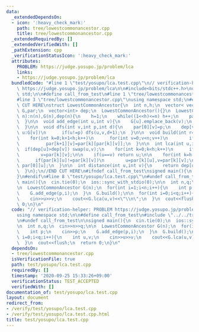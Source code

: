 ```yaml
---
data:
  _extendedDependsOn:
  - icon: ':heavy_check_mark:'
    path: tree/lowestcommonancestor.cpp
    title: tree/lowestcommonancestor.cpp
  _extendedRequiredBy: []
  _extendedVerifiedWith: []
  _pathExtension: cpp
  _verificationStatusIcon: ':heavy_check_mark:'
  attributes:
    PROBLEM: https://judge.yosupo.jp/problem/lca
    links:
    - https://judge.yosupo.jp/problem/lca
  bundledCode: "#line 1 \"test/yosupo/lca.test.cpp\"\n// verification-helper: PROBLEM\
    \ https://judge.yosupo.jp/problem/lca\n\n#include<bits/stdc++.h>\nusing namespace\
    \ std;\n\n#define call_from_test\n#line 1 \"tree/lowestcommonancestor.cpp\"\n\n\
    #line 3 \"tree/lowestcommonancestor.cpp\"\nusing namespace std;\n#endif\n//BEGIN\
    \ CUT HERE\nstruct LowestCommonAncestor{\n  int n,h;\n  vector< vector<int> >\
    \ G,par;\n  vector<int> dep;\n  LowestCommonAncestor(){}\n  LowestCommonAncestor(int\
    \ n):n(n),G(n),dep(n){\n    h=1;\n    while((1<<h)<=n) h++;\n    par.assign(h,vector<int>(n,-1));\n\
    \  }\n\n  void add_edge(int u,int v){\n    G[u].emplace_back(v);\n    G[v].emplace_back(u);\n\
    \  }\n\n  void dfs(int v,int p,int d){\n    par[0][v]=p;\n    dep[v]=d;\n    for(int\
    \ u:G[v])\n      if(u!=p) dfs(u,v,d+1);\n  }\n\n  void build(int r=0){\n    dfs(r,-1,0);\n\
    \    for(int k=0;k+1<h;k++)\n      for(int v=0;v<n;v++)\n        if(~par[k][v])\n\
    \          par[k+1][v]=par[k][par[k][v]];\n  }\n\n  int lca(int u,int v){\n  \
    \  if(dep[u]>dep[v]) swap(u,v);\n    for(int k=0;k<h;k++)\n      if((dep[v]-dep[u])>>k&1)\n\
    \        v=par[k][v];\n\n    if(u==v) return u;\n\n    for(int k=h-1;k>=0;k--)\n\
    \      if(par[k][u]!=par[k][v])\n        u=par[k][u],v=par[k][v];\n\n    return\
    \ par[0][u];\n  }\n\n  int distance(int u,int v){\n    return dep[u]+dep[v]-dep[lca(u,v)]*2;\n\
    \  }\n};\n//END CUT HERE\n#ifndef call_from_test\nsigned main(){\n  return 0;\n\
    }\n#endif\n#line 8 \"test/yosupo/lca.test.cpp\"\n#undef call_from_test\n\nsigned\
    \ main(){\n  cin.tie(0);\n  ios::sync_with_stdio(0);\n\n  int n,q;\n  cin>>n>>q;\n\
    \n  LowestCommonAncestor G(n);\n  for(int i=1;i<n;i++){\n    int p;\n    cin>>p;\n\
    \    G.add_edge(p,i);\n  }\n  G.build();\n\n  for(int i=0;i<q;i++){\n    int u,v;\n\
    \    cin>>u>>v;\n    cout<<G.lca(u,v)<<\"\\n\";\n  }\n  cout<<flush;\n  return\
    \ 0;\n}\n"
  code: "// verification-helper: PROBLEM https://judge.yosupo.jp/problem/lca\n\n#include<bits/stdc++.h>\n\
    using namespace std;\n\n#define call_from_test\n#include \"../../tree/lowestcommonancestor.cpp\"\
    \n#undef call_from_test\n\nsigned main(){\n  cin.tie(0);\n  ios::sync_with_stdio(0);\n\
    \n  int n,q;\n  cin>>n>>q;\n\n  LowestCommonAncestor G(n);\n  for(int i=1;i<n;i++){\n\
    \    int p;\n    cin>>p;\n    G.add_edge(p,i);\n  }\n  G.build();\n\n  for(int\
    \ i=0;i<q;i++){\n    int u,v;\n    cin>>u>>v;\n    cout<<G.lca(u,v)<<\"\\n\";\n\
    \  }\n  cout<<flush;\n  return 0;\n}\n"
  dependsOn:
  - tree/lowestcommonancestor.cpp
  isVerificationFile: true
  path: test/yosupo/lca.test.cpp
  requiredBy: []
  timestamp: '2020-09-25 15:33:26+09:00'
  verificationStatus: TEST_ACCEPTED
  verifiedWith: []
documentation_of: test/yosupo/lca.test.cpp
layout: document
redirect_from:
- /verify/test/yosupo/lca.test.cpp
- /verify/test/yosupo/lca.test.cpp.html
title: test/yosupo/lca.test.cpp
---
```

